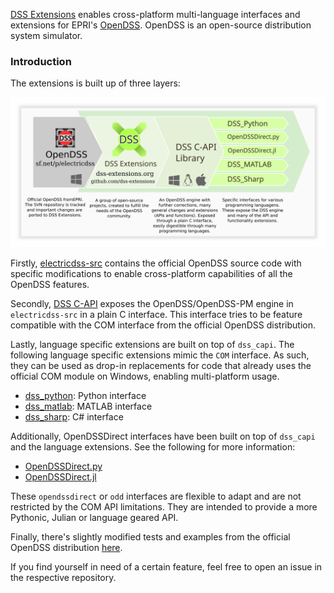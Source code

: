 [DSS Extensions](https://github.com/dss-extensions) enables cross-platform multi-language interfaces and extensions for EPRI's [OpenDSS](http://smartgrid.epri.com/SimulationTool.aspx).
OpenDSS is an open-source distribution system simulator.

### Introduction

The extensions is built up of three layers:

![](https://raw.githubusercontent.com/dss-extensions/dss_capi/master/docs/images/repomap.svg?sanitize=true)

Firstly, [electricdss-src](https://github.com/dss-extensions/electricdss-src) contains the official OpenDSS source code with specific modifications to enable cross-platform capabilities of all the OpenDSS features.

Secondly, [DSS C-API](https://github.com/dss-extensions/dss_capi) exposes the OpenDSS/OpenDSS-PM engine in `electricdss-src` in a plain C interface.
This interface tries to be feature compatible with the COM interface from the official OpenDSS distribution.

Lastly, language specific extensions are built on top of `dss_capi`.
The following language specific extensions mimic the `COM` interface. As such, they can be used as drop-in replacements for code that already uses the official COM module on Windows, enabling multi-platform usage.

- [dss_python](https://github.com/dss-extensions/dss_python): Python interface
- [dss_matlab](https://github.com/dss-extensions/dss_matlab): MATLAB interface
- [dss_sharp](https://github.com/dss-extensions/dss_sharp): C# interface

Additionally, OpenDSSDirect interfaces have been built on top of `dss_capi` and the language extensions.
See the following for more information:

- [OpenDSSDirect.py](https://github.com/dss-extensions/OpenDSSDirect.py)
- [OpenDSSDirect.jl](https://github.com/dss-extensions/OpenDSSDirect.jl)

These `opendssdirect` or `odd` interfaces are flexible to adapt and are not restricted by the COM API limitations.
They are intended to provide a more Pythonic, Julian or language geared API.

Finally, there's slightly modified tests and examples from the official OpenDSS distribution [here](https://github.com/dss-extensions/electricdss-tst).

If you find yourself in need of a certain feature, feel free to open an issue in the respective repository.


